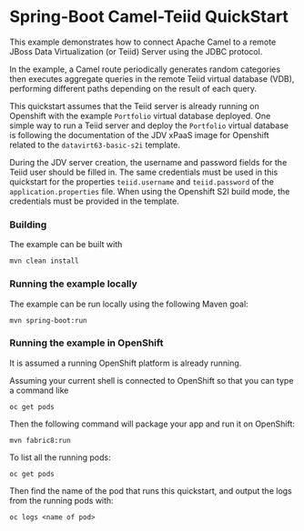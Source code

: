 # Spring-Boot Camel-Teiid QuickStart

This example demonstrates how to connect Apache Camel to a remote JBoss Data Virtualization (or Teiid) Server using the JDBC protocol.

In the example, a Camel route periodically generates random categories then executes aggregate queries in the remote Teiid virtual database (VDB),
performing different paths depending on the result of each query.

This quickstart assumes that the Teiid server is already running on Openshift with the example `Portfolio` virtual database deployed.
One simple way to run a Teiid server and deploy the `Portfolio` virtual database is following the documentation of the JDV xPaaS image for Openshift related to the `datavirt63-basic-s2i` template.

During the JDV server creation, the username and password fields for the Teiid user should be filled in.
The same credentials must be used in this quickstart for the properties `teiid.username` and `teiid.password` of the `application.properties` file. When using the Openshift S2I build mode, the credentials must be provided in the template.

### Building

The example can be built with

    mvn clean install


### Running the example locally

The example can be run locally using the following Maven goal:

    mvn spring-boot:run


### Running the example in OpenShift

It is assumed a running OpenShift platform is already running. 

Assuming your current shell is connected to OpenShift so that you can type a command like

```
oc get pods
```

Then the following command will package your app and run it on OpenShift:

```
mvn fabric8:run
```

To list all the running pods:

    oc get pods

Then find the name of the pod that runs this quickstart, and output the logs from the running pods with:

    oc logs <name of pod>

